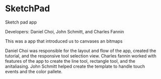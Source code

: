 # SketchPad
Sketch pad app

Developers: Daniel Choi, John Schmitt, and Charles Fannin

This was a app that introduced us to canvases an bitmaps

Daniel Choi was responsible for the layout and flow of the app, created the tutorial, and the responsive tool selection view.
Charles fannin worked with features of the app to create the line tool, rectangle tool, and the anitaliasing.
John Schmitt helped create the template to handle touch events and the color pallete.
